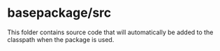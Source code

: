 # basepackage/src

This folder contains source code that will automatically be added to the classpath when
the package is used.
